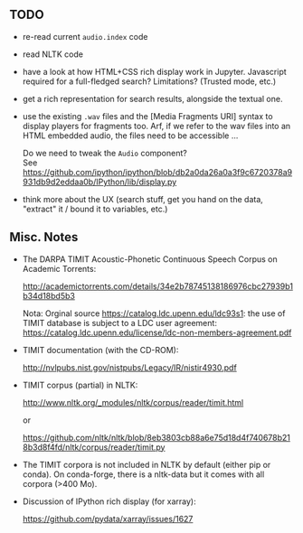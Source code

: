 
TODO
--------------------------------------------------------------------------------

  - re-read current `audio.index` code

  - read NLTK code

  - have a look at how HTML+CSS rich display work in Jupyter.
    Javascript required for a full-fledged search? Limitations?
    (Trusted mode, etc.)

  - get a rich representation for search results, 
    alongside the textual one.

  - use the existing `.wav` files and the [Media Fragments URI] syntax
    to display players for fragments too. Arf, if we refer to the wav
    files into an HTML embedded audio, the files need to be accessible ...

    Do we need to tweak the `Audio` component?  
    See <https://github.com/ipython/ipython/blob/db2a0da26a0a3f9c6720378a9931db9d2eddaa0b/IPython/lib/display.py>

  - think more about the UX (search stuff, get you hand on the data, 
    "extract" it / bound it to variables, etc.)


Misc. Notes
--------------------------------------------------------------------------------

  - The DARPA TIMIT Acoustic-Phonetic Continuous Speech Corpus on Academic Torrents:

    <http://academictorrents.com/details/34e2b78745138186976cbc27939b1b34d18bd5b3>

    Nota: Orginal source <https://catalog.ldc.upenn.edu/ldc93s1>: 
    the use of TIMIT database is subject to a LDC user agreement: 
    <https://catalog.ldc.upenn.edu/license/ldc-non-members-agreement.pdf>

  - TIMIT documentation (with the CD-ROM):

    <http://nvlpubs.nist.gov/nistpubs/Legacy/IR/nistir4930.pdf>

  - TIMIT corpus (partial) in NLTK:

    <http://www.nltk.org/_modules/nltk/corpus/reader/timit.html>

    or

    <https://github.com/nltk/nltk/blob/8eb3803cb88a6e75d18d4f740678b218b3d8f4fd/nltk/corpus/reader/timit.py>

  - The TIMIT corpora is not included in NLTK by default (either pip or conda).
    On conda-forge, there is a nltk-data but it comes with all corpora
    (>400 Mo).

  - Discussion of IPython rich display (for xarray):
 
    <https://github.com/pydata/xarray/issues/1627>


